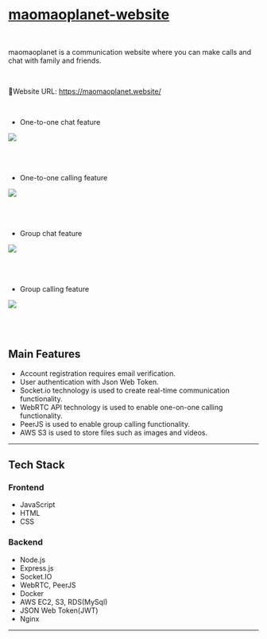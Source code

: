 # [maomaoplanet-website](https://maomaoplanet.website/)


<br/>

maomaoplanet is a communication website where you can make calls and chat with family and friends.

<br/>

🔗Website URL: https://maomaoplanet.website/

<br/>

* One-to-one chat feature

![](static/images/single_chat.gif)
<br/>
<br/>
<br/>
<br/>

* One-to-one calling feature

![](static/images/phone_call.gif)
<br/>
<br/>
<br/>
<br/>

* Group chat feature

![](static/images/group_chat.gif)
<br/>
<br/>
<br/>
<br/>

* Group calling feature

![](static/images/group_call.gif)
<br/>
<br/>
<br/>
<br/>


## Main Features

* Account registration requires email verification.
* User authentication with Json Web Token.
* Socket.io technology is used to create real-time communication functionality.
* WebRTC API technology is used to enable one-on-one calling functionality.
* PeerJS is used to enable group calling functionality.
* AWS S3 is used to store files such as images and videos.
<hr/>

## Tech Stack
### Frontend
* JavaScript
* HTML
* CSS


### Backend
* Node.js
* Express.js
* Socket.IO
* WebRTC, PeerJS
* Docker
* AWS EC2, S3, RDS(MySql)
* JSON Web Token(JWT)
* Nginx


<hr/>




